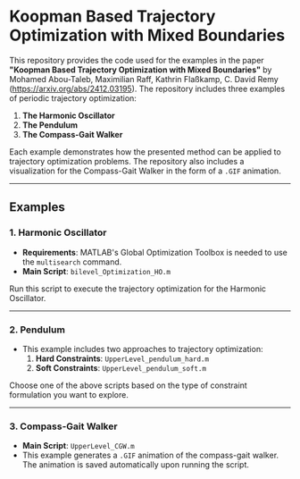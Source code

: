 # Koopman Based Trajectory Optimization with Mixed Boundaries

This repository provides the code used for the examples in the paper **"Koopman Based Trajectory Optimization with Mixed Boundaries"** by Mohamed Abou-Taleb, Maximilian Raff, Kathrin Flaßkamp, C. David Remy (https://arxiv.org/abs/2412.03195). The repository includes three examples of periodic trajectory optimization:

1. **The Harmonic Oscillator**
2. **The Pendulum**
3. **The Compass-Gait Walker**

Each example demonstrates how the presented method can be applied to trajectory optimization problems. The repository also includes a visualization for the Compass-Gait Walker in the form of a `.GIF` animation.

---
## Examples

### 1. **Harmonic Oscillator**
   - **Requirements**: MATLAB's Global Optimization Toolbox is needed to use the `multisearch` command.
   - **Main Script**: `bilevel_Optimization_HO.m`

   Run this script to execute the trajectory optimization for the Harmonic Oscillator.

---

### 2. **Pendulum**
   - This example includes two approaches to trajectory optimization:
     1. **Hard Constraints**: `UpperLevel_pendulum_hard.m`
     2. **Soft Constraints**: `UpperLevel_pendulum_soft.m`

   Choose one of the above scripts based on the type of constraint formulation you want to explore.

---

### 3. **Compass-Gait Walker**
   - **Main Script**: `UpperLevel_CGW.m`
   - This example generates a `.GIF` animation of the compass-gait walker. The animation is saved automatically upon running the script.
